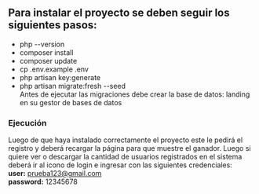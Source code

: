 ## Para instalar el proyecto se deben seguir los siguientes pasos:  
- php --version  
- composer install  
- composer update  
- cp .env.example .env  
- php artisan key:generate  
- php artisan migrate:fresh --seed  
  Antes de ejecutar las migraciones debe crear la base de datos: landing en su gestor de bases de datos
### Ejecución  
Luego de que haya instalado correctamente el proyecto este le pedirá el registro y deberá recargar la página para que muestre el ganador. Luego si quiere ver o descargar la cantidad de usuarios registrados en el sistema deberá ir al icono de login e ingresar con las siguientes credenciales:  
**user:** prueba123@gmail.com  
**password:** 12345678

